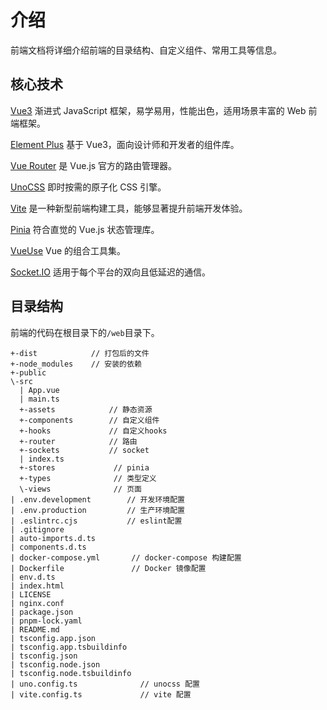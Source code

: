 # 介绍

前端文档将详细介绍前端的目录结构、自定义组件、常用工具等信息。

## 核心技术

[Vue3](https://cn.vuejs.org/) 渐进式 JavaScript 框架，易学易用，性能出色，适用场景丰富的 Web 前端框架。

[Element Plus](https://element-plus.org/zh-CN/) 基于 Vue3，面向设计师和开发者的组件库。

[Vue Router](https://router.vuejs.org/zh/) 是 Vue.js 官方的路由管理器。

[UnoCSS](https://unocss.nodejs.cn/) 即时按需的原子化 CSS 引擎。

[Vite](https://vitejs.cn/vite3-cn/) 是一种新型前端构建工具，能够显著提升前端开发体验。

[Pinia](https://pinia.vuejs.org/zh/) 符合直觉的 Vue.js 状态管理库。

[VueUse](https://vueuse.org/) Vue 的组合工具集。

[Socket.IO](https://socket.nodejs.cn/) 适用于每个平台的双向且低延迟的通信。

## 目录结构

前端的代码在根目录下的`/web`目录下。

```
+-dist            // 打包后的文件
+-node_modules    // 安装的依赖
+-public
\-src
  | App.vue
  | main.ts
  +-assets            // 静态资源
  +-components        // 自定义组件
  +-hooks             // 自定义hooks
  +-router            // 路由
  +-sockets           // socket
  | index.ts
  +-stores             // pinia
  +-types              // 类型定义
  \-views              // 页面
| .env.development        // 开发环境配置
| .env.production         // 生产环境配置
| .eslintrc.cjs           // eslint配置
| .gitignore
| auto-imports.d.ts
| components.d.ts
| docker-compose.yml       // docker-compose 构建配置
| Dockerfile               // Docker 镜像配置
| env.d.ts
| index.html
| LICENSE
| nginx.conf
| package.json
| pnpm-lock.yaml
| README.md
| tsconfig.app.json
| tsconfig.app.tsbuildinfo
| tsconfig.json
| tsconfig.node.json
| tsconfig.node.tsbuildinfo
| uno.config.ts              // unocss 配置
| vite.config.ts             // vite 配置
```
